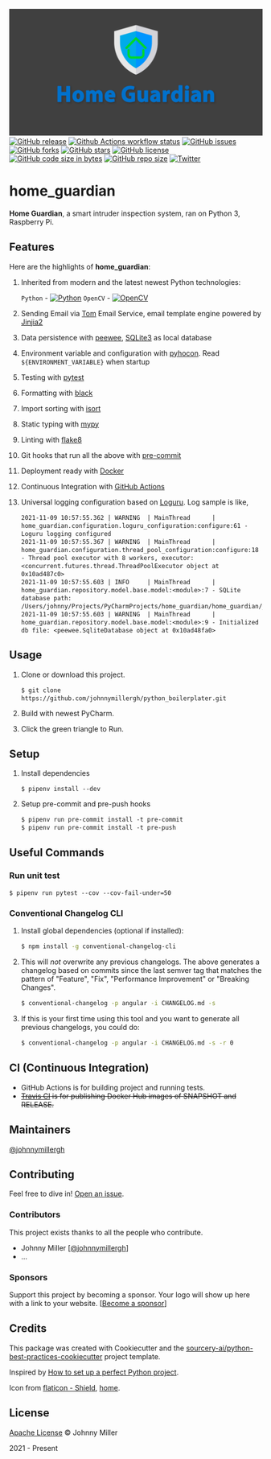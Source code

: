 ![Home Guardian Social Image](https://raw.githubusercontent.com/johnnymillergh/MaterialLibrary/master/home_guardian/home_guardian_social_image_dark_theme.png)
[![GitHub release](https://img.shields.io/github/release/johnnymillergh/home_guardian.svg)](https://github.com/johnnymillergh/home_guardian/releases)
[![Github Actions workflow status](https://github.com/johnnymillergh/home_guardian/actions/workflows/build-and-test.yml/badge.svg?branch=main)](https://github.com/johnnymillergh/home_guardian/actions)
[![GitHub issues](https://img.shields.io/github/issues/johnnymillergh/home_guardian)](https://github.com/johnnymillergh/home_guardian/issues)
[![GitHub forks](https://img.shields.io/github/forks/johnnymillergh/home_guardian)](https://github.com/johnnymillergh/home_guardian/network)
[![GitHub stars](https://img.shields.io/github/stars/johnnymillergh/home_guardian)](https://github.com/johnnymillergh/home_guardian)
[![GitHub license](https://img.shields.io/github/license/johnnymillergh/home_guardian)](https://github.com/johnnymillergh/home_guardian/blob/master/LICENSE)
[![GitHub code size in bytes](https://img.shields.io/github/languages/code-size/johnnymillergh/home_guardian.svg?style=popout)](https://github.com/johnnymillergh/home_guardian)
[![GitHub repo size](https://img.shields.io/github/repo-size/johnnymillergh/home_guardian.svg)](https://github.com/johnnymillergh/home_guardian)
[![Twitter](https://img.shields.io/twitter/url/https/github.com/johnnymillergh/home_guardian?style=social)](https://twitter.com/intent/tweet?text=Wow:&url=https%3A%2F%2Fgithub.com%2Fjohnnymillergh%2Fhome_guardian)

# home_guardian

**Home Guardian**, a smart intruder inspection system, ran on Python 3, Raspberry Pi.

## Features

Here are the highlights of **home_guardian**:

1. Inherited from modern and the latest newest Python technologies:

   `Python` - [![Python](https://img.shields.io/badge/Python-v3.10.0-blue)](https://www.python.org/downloads/release/python-3100/)
   `OpenCV` - [![OpenCV](https://img.shields.io/badge/OpenCV-v4.5.4.58-red)](https://pypi.org/project/opencv-python/4.5.4.58/)
   
2. Sending Email via [Tom](https://mail.tom.com/) Email Service, email template engine powered by [Jinjia2](https://jinja2docs.readthedocs.io/en/stable/)

2. Data persistence with [peewee](http://docs.peewee-orm.com/en/latest/), [SQLite3](https://sqlite.org/index.html) as local database

2. Environment variable and configuration with [pyhocon](https://pythonhosted.org/pyhocon/_modules/pyhocon.html). Read `${ENVIRONMENT_VARIABLE}` when startup

3. Testing with [pytest](https://docs.pytest.org/en/latest/)

4. Formatting with [black](https://github.com/psf/black)

5. Import sorting with [isort](https://github.com/timothycrosley/isort)

6. Static typing with [mypy](http://mypy-lang.org/)

7. Linting with [flake8](http://flake8.pycqa.org/en/latest/)

8. Git hooks that run all the above with [pre-commit](https://pre-commit.com/)

9. Deployment ready with [Docker](https://docker.com/)

10. Continuous Integration with [GitHub Actions](https://github.com/features/actions)

11. Universal logging configuration based on [Loguru](https://github.com/Delgan/loguru/releases/tag/0.5.3). Log sample is like,

    ```
    2021-11-09 10:57:55.362 | WARNING  | MainThread      | home_guardian.configuration.loguru_configuration:configure:61 - Loguru logging configured
    2021-11-09 10:57:55.367 | WARNING  | MainThread      | home_guardian.configuration.thread_pool_configuration:configure:18 - Thread pool executor with 8 workers, executor: <concurrent.futures.thread.ThreadPoolExecutor object at 0x10ad487c0>
    2021-11-09 10:57:55.603 | INFO     | MainThread      | home_guardian.repository.model.base.model:<module>:7 - SQLite database path: /Users/johnny/Projects/PyCharmProjects/home_guardian/home_guardian/_data/home_guardian.db
    2021-11-09 10:57:55.603 | WARNING  | MainThread      | home_guardian.repository.model.base.model:<module>:9 - Initialized db file: <peewee.SqliteDatabase object at 0x10ad48fa0>
    ```

## Usage

1. Clone or download this project.

   ```shell
   $ git clone https://github.com/johnnymillergh/python_boilerplater.git
   ```

2. Build with newest PyCharm.

3. Click the green triangle to Run.

## Setup

1. Install dependencies

   ```shell
   $ pipenv install --dev
   ```

2. Setup pre-commit and pre-push hooks

   ```shell
   $ pipenv run pre-commit install -t pre-commit
   $ pipenv run pre-commit install -t pre-push
   ```

## Useful Commands

### Run unit test

```shell
$ pipenv run pytest --cov --cov-fail-under=50
```

### Conventional Changelog CLI

1. Install global dependencies (optional if installed):

   ```sh
   $ npm install -g conventional-changelog-cli
   ```

2. This will *not* overwrite any previous changelogs. The above generates a changelog based on commits since the last semver tag that matches the pattern of "Feature", "Fix", "Performance Improvement" or "Breaking Changes".

   ```sh
   $ conventional-changelog -p angular -i CHANGELOG.md -s
   ```

3. If this is your first time using this tool and you want to generate all previous changelogs, you could do:

   ```sh
   $ conventional-changelog -p angular -i CHANGELOG.md -s -r 0
   ```

## CI (Continuous Integration)

- GitHub Actions is for building project and running tests.
- ~~[Travis CI](https://travis-ci.com/github/johnnymillergh/media-streaming) is for publishing Docker Hub images of SNAPSHOT and RELEASE.~~

## Maintainers

[@johnnymillergh](https://github.com/johnnymillergh)

## Contributing

Feel free to dive in! [Open an issue](https://github.com/johnnymillergh/home_guardian/issues/new).

### Contributors

This project exists thanks to all the people who contribute. 

- Johnny Miller [[@johnnymillergh](https://github.com/johnnymillergh)]
- …

### Sponsors

Support this project by becoming a sponsor. Your logo will show up here with a link to your website. [[Become a sponsor](https://become-a-sponsor.org)]

## Credits

This package was created with Cookiecutter and the [sourcery-ai/python-best-practices-cookiecutter](https://github.com/sourcery-ai/python-best-practices-cookiecutter) project template.

Inspired by [How to set up a perfect Python project](https://sourcery.ai/blog/python-best-practices/).

Icon from [flaticon - Shield](https://www.flaticon.com/free-icon/shield_929429), [home](https://www.flaticon.com/premium-icon/home_2549900).

## License

[Apache License](https://github.com/johnnymillergh/home_guardian/blob/master/LICENSE) © Johnny Miller

2021 - Present
